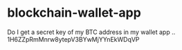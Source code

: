 # blockchain-wallet-app
Do I get a secret key of my BTC address in my wallet app ..  1H6ZZpRmMnrw8ytepV3BYwMjYYnEkWDqVP
